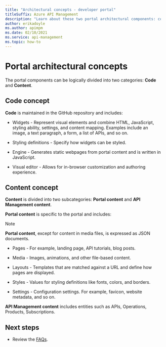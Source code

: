 ```yaml
---
title: "Architectural concepts - developer portal"
titleSuffix: Azure API Management
description: "Learn about these two portal architectural components: code and content."
author: erikadoyle
ms.author: apimpm
ms.date: 02/10/2021
ms.service: api-management
ms.topic: how-to
---
```


# Portal architectural concepts

The portal components can be logically divided into two categories: **Code** and **Content**.

## Code concept

**Code** is maintained in the GitHub repository and includes:

- Widgets - Represent visual elements and combine HTML, JavaScript, styling ability, settings, and content mapping. Examples include an image, a text paragraph, a form, a list of APIs, and so on.

- Styling definitions - Specify how widgets can be styled.

- Engine - Generates static webpages from portal content and is written in JavaScript.

- Visual editor - Allows for in-browser customization and authoring experience.

## Content concept

**Content** is divided into two subcategories: **Portal content** and **API Management content**.

**Portal content** is specific to the portal and includes:

   > [!NOTE]
   > **Portal content**, except for content in media files, is expressed as JSON documents.

- Pages - For example, landing page, API tutorials, blog posts.

- Media - Images, animations, and other file-based content.

- Layouts - Templates that are matched against a URL and define how pages are displayed.

- Styles - Values for styling definitions like fonts, colors, and borders.

- Settings - Configuration settings. For example, favicon, website metadata, and so on.

**API Management content** includes entities such as APIs, Operations, Products, Subscriptions.

## Next steps

- Review the [FAQs](dev-portal-faq.yml).
